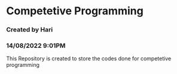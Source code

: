 # Competetive Programming
### Created by Hari
### 14/08/2022 9:01PM

This Repository is created to store the codes done for competetive programming
